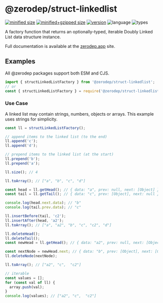 # @zerodep/struct-linkedlist

[![minified size](https://img.shields.io/bundlephobia/min/@zerodep/struct-linkedlist?style=flat-square&color=blue)](https://bundlephobia.com/package/@zerodep/struct-linkedlist)
[![minified+gzipped size](https://img.shields.io/bundlephobia/minzip/@zerodep/struct-linkedlist?style=flat-square&color=blue)](https://bundlephobia.com/package/@zerodep/struct-linkedlist)
[![version](https://img.shields.io/npm/v/@zerodep/struct-linkedlist?style=flat-square&color=blue)](https://www.npmjs.com/package/@zerodep/struct-linkedlist)
![language](https://img.shields.io/badge/typescript-100%25-blue?style=flat-square)
![types](https://img.shields.io/badge/types-included-blue?style=flat-square)

A factory function that returns an optionally-typed, iterable Doubly Linked List data structure instance.

Full documentation is available at the [zerodep.app](http://zerodep.app/#/struct/linkedlist) site.

## Examples

All @zerodep packages support both ESM and CJS.

```javascript
import { structLinkedListFactory } from '@zerodep/struct-linkedlist';
// or
const { structLinkedListFactory } = require('@zerodep/struct-linkedlist');
```

### Use Case

A linked list may contain strings, numbers, objects or arrays. This example uses strings for simplicity.

```typescript
const ll = structLinkedListFactory();

// append items to the linked list (to the end)
ll.append('c');
ll.append('d');

// prepend items to the linked list (at the start)
ll.prepend('b');
ll.prepend('a');

ll.size(); // 4

ll.toArray(); // ["a", "b", "c", "d"]

const head = ll.getHead(); // { data: "a", prev: null, next: [Object] }
const tail = ll.getTail(); // { data: "c", prev: [Object], next: null }

console.log(head.next.data); // "b"
console.log(tail.prev.data); // "c"

ll.insertBefore(tail, 'c2');
ll.insertAfter(head, 'a2');
ll.toArray(); // ["a", "a2", "b", "c", "c2", "d"]

ll.deleteHead();
ll.deleteTail();
const newHead = ll.getHead(); // { data: "a2", prev: null, next: [Object] }

const nextNode = newHead.next; // { data: "b", prev: [Object], next: [Object] }
ll.deleteNode(nextNode);

ll.toArray(); // ["a2", "c",  "c2"]

// iterable
const values = [];
for (const val of ll) {
  array.push(val);
}
console.log(values); // ["a2", "c",  "c2"]
```
